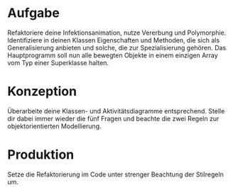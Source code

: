 # Aufgabe
Refaktoriere deine Infektionsanimation, nutze Vererbung und Polymorphie. Identifiziere in deinen Klassen Eigenschaften und Methoden, die sich als Generalisierung anbieten und solche, die zur Spezialisierung gehören. Das Hauptprogramm soll nun alle bewegten Objekte in einem einzigen Array vom Typ einer Superklasse halten.

# Konzeption
Überarbeite deine Klassen- und Aktivitätsdiagramme entsprechend. Stelle dir dabei immer wieder die fünf Fragen und beachte die zwei Regeln zur objektorientierten Modellierung.

# Produktion
Setze die Refaktorierung im Code unter strenger Beachtung der Stilregeln um.